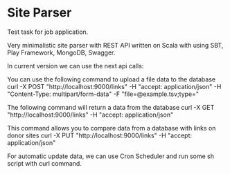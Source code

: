 Site Parser
==============================
Test task for job application.

Very minimalistic site parser with REST API written on Scala with using SBT, Play Framework, MongoDB, Swagger.

In current version we can use the next api calls:

You can use the following command to upload a file data to the database
curl -X POST "http://localhost:9000/links" -H "accept: application/json" -H "Content-Type: multipart/form-data" -F "file=@example.tsv;type="

The following command will return a data from the database
curl -X GET "http://localhost:9000/links" -H "accept: application/json"

This command allows you to compare data from a database with links on donor sites
curl -X PUT "http://localhost:9000/links" -H "accept: application/json"

For automatic update data, we can use Cron Scheduler and run some sh script with curl command.

